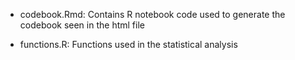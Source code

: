 - codebook.Rmd: Contains R notebook code used to generate the codebook seen in the html file

- functions.R: Functions used in the statistical analysis
